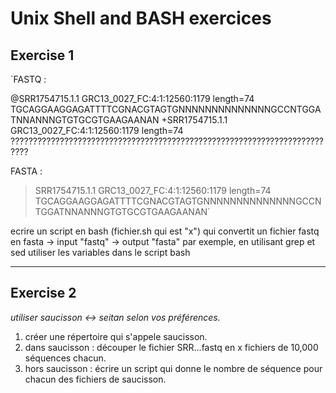 # Unix Shell and BASH exercices

## Exercise 1

`FASTQ :

@SRR1754715.1.1 GRC13_0027_FC:4:1:12560:1179 length=74
TGCAGGAAGGAGATTTTCGNACGTAGTGNNNNNNNNNNNNNNGCCNTGGATNNANNNGTGTGCGTGAAGAANAN
+SRR1754715.1.1 GRC13_0027_FC:4:1:12560:1179 length=74
??????????????????????????????????????????????????????????????????????????

FASTA :

>SRR1754715.1.1 GRC13_0027_FC:4:1:12560:1179 length=74
TGCAGGAAGGAGATTTTCGNACGTAGTGNNNNNNNNNNNNNNGCCNTGGATNNANNNGTGTGCGTGAAGAANAN`

ecrire un script en bash (fichier.sh qui est "x") qui convertit un fichier fastq en fasta
-> input "fastq"
-> output "fasta"
par exemple, en utilisant grep et sed
utiliser les variables dans le script bash

------------------------------------------------------------------------

## Exercise 2

*utiliser saucisson <-> seitan selon vos préférences.*

1. créer une répertoire qui s'appele saucisson. 
2. dans saucisson : découper le fichier SRR...fastq en x fichiers de 10,000 séquences chacun. 
3. hors saucisson : écrire un script qui donne le nombre de séquence pour chacun des fichiers de saucisson. 
